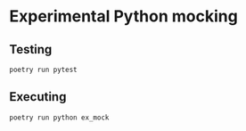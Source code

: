 # Experimental Python mocking

## Testing

```console
poetry run pytest
```

## Executing

```console
poetry run python ex_mock
```
